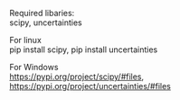 Required libaries:\
  scipy, 
  uncertainties

  For linux\
    pip install scipy, 
    pip install uncertainties

  For Windows\
    https://pypi.org/project/scipy/#files, 
    https://pypi.org/project/uncertainties/#files  
